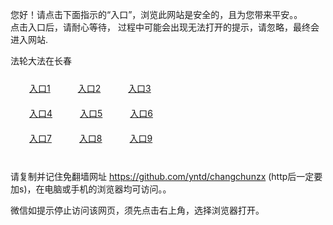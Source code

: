 您好！请点击下面指示的“入口”，浏览此网站是安全的，且为您带来平安。。 <br/>
点击入口后，请耐心等待， 过程中可能会出现无法打开的提示，请忽略，最终会进入网站. </br>

法轮大法在长春<br/>
<div style="padding:10px"><a style="margin:20px" target="_blank" href="https://d3ajp19twf9plz.cloudfront.net/2Qpsp?aebihy" id="ccLink1" rel="nofollow">入口1</a> <a target="_blank" style="margin:20px" href="https://d17lbhd3agltir.cloudfront.net/2Qpsp?racjrj" id="ccLink2" rel="nofollow">入口2</a> <a style="margin:20px" target="_blank" href="https://d3mqdqzis4ffjs.cloudfront.net/2Qpsp?hpbcwap" id="ccLink3" rel="nofollow">入口3</a></div>

<div style="padding:10px" ><a style="margin:20px" target="_blank" href="https://d3ajp19twf9plz.cloudfront.net/2Qpsp?aebihy" id="ccLink4" rel="nofollow">入口4</a> <a style="margin:20px" href="https://d17lbhd3agltir.cloudfront.net/2Qpsp?racjrj" target="_blank" id="ccLink5" rel="nofollow">入口5</a> <a style="margin:20px" href="https://d3mqdqzis4ffjs.cloudfront.net/2Qpsp?hpbcwap" target="_blank" id="ccLink6" rel="nofollow">入口6</a></div>

<div style="padding:10px"><a style="margin:20px" target="_blank" href="https://d3ajp19twf9plz.cloudfront.net/2Qpsp?aebihy" id="ccLink7" rel="nofollow">入口7</a> <a style="margin:20px" href="https://d17lbhd3agltir.cloudfront.net/2Qpsp?racjrj" target="_blank" id="ccLink8" rel="nofollow">入口8</a> <a style="margin:20px" target="_blank" href="https://d3mqdqzis4ffjs.cloudfront.net/2Qpsp?hpbcwap" id="ccLink9" rel="nofollow">入口9</a></div>

<br/>



请复制并记住免翻墙网址 https://github.com/yntd/changchunzx (http后一定要加s)，在电脑或手机的浏览器均可访问。。<br/>

微信如提示停止访问该网页，须先点击右上角，选择浏览器打开。
